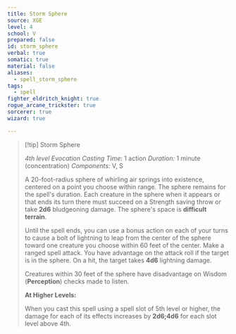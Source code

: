 ```yaml
---
title: Storm Sphere
source: XGE
level: 4
school: V
prepared: false
id: storm_sphere
verbal: true
somatic: true
material: false
aliases:
  - spell_storm_sphere
tags:
  - spell
fighter_eldritch_knight: true
rogue_arcane_trickster: true
sorcerer: true
wizard: true

---
```

>[!tip] Storm Sphere
>
> *4th level Evocation*
> *Casting Time:* 1 action
> *Duration:* 1 minute (concentration)
> *Components:* V, S
>
>A 20-foot-radius sphere of whirling air springs into existence, centered on a point you choose within range. The sphere remains for the spell's duration. Each creature in the sphere when it appears or that ends its turn there must succeed on a Strength saving throw or take **2d6** bludgeoning damage. The sphere's space is **difficult terrain**.
>
>Until the spell ends, you can use a bonus action on each of your turns to cause a bolt of lightning to leap from the center of the sphere toward one creature you choose within 60 feet of the center. Make a ranged spell attack. You have advantage on the attack roll if the target is in the sphere. On a hit, the target takes **4d6** lightning damage.
>
>Creatures within 30 feet of the sphere have disadvantage on Wisdom (**Perception**) checks made to listen.
>
>**At Higher Levels:**
>
>When you cast this spell using a spell slot of 5th level or higher, the damage for each of its effects increases by **2d6;4d6** for each slot level above 4th.
>

